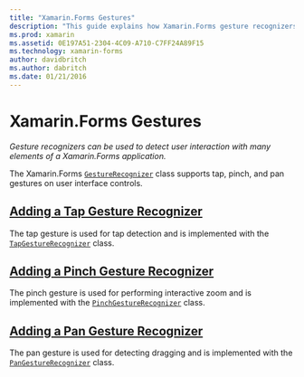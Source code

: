 ```yaml
---
title: "Xamarin.Forms Gestures"
description: "This guide explains how Xamarin.Forms gesture recognizers can be used to detect user interaction with many elements of a Xamarin.Forms application."
ms.prod: xamarin
ms.assetid: 0E197A51-2304-4C09-A710-C7FF24A89F15
ms.technology: xamarin-forms
author: davidbritch
ms.author: dabritch
ms.date: 01/21/2016
---
```


# Xamarin.Forms Gestures

_Gesture recognizers can be used to detect user interaction with many elements of a Xamarin.Forms application._

The Xamarin.Forms [`GestureRecognizer`](xref:Xamarin.Forms.GestureRecognizer) class supports tap, pinch, and pan gestures on user interface controls.

## [Adding a Tap Gesture Recognizer](tap.md)

The tap gesture is used for tap detection and is implemented with the [`TapGestureRecognizer`](xref:Xamarin.Forms.TapGestureRecognizer) class.

## [Adding a Pinch Gesture Recognizer](pinch.md)

The pinch gesture is used for performing interactive zoom and is implemented with the [`PinchGestureRecognizer`](xref:Xamarin.Forms.PinchGestureRecognizer) class.

## [Adding a Pan Gesture Recognizer](pan.md)

The pan gesture is used for detecting dragging and is implemented with the [`PanGestureRecognizer`](xref:Xamarin.Forms.PanGestureRecognizer) class.

